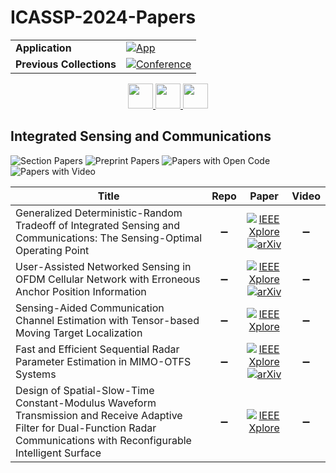 # ICASSP-2024-Papers

<table>
    <tr>
        <td><strong>Application</strong></td>
        <td>
            <a href="https://huggingface.co/spaces/DmitryRyumin/NewEraAI-Papers" style="float:left;">
                <img src="https://img.shields.io/badge/🤗-NewEraAI--Papers-FFD21F.svg" alt="App" />
            </a>
        </td>
    </tr>
    <tr>
        <td><strong>Previous Collections</strong></td>
        <td>
            <a href="https://github.com/DmitryRyumin/ICASSP-2023-24-Papers/blob/main/README_2023.md">
                <img src="http://img.shields.io/badge/ICASSP-2023-0073AE.svg" alt="Conference">
            </a>
        </td>
    </tr>
</table>

<div align="center">
    <a href="https://github.com/DmitryRyumin/ICASSP-2023-24-Papers/blob/main/sections/2024/main/SPTM-L1.md">
        <img src="https://cdn.jsdelivr.net/gh/DmitryRyumin/NewEraAI-Papers@main/images/left.svg" width="40" alt="" />
    </a>
    <a href="https://github.com/DmitryRyumin/ICASSP-2023-24-Papers/">
        <img src="https://cdn.jsdelivr.net/gh/DmitryRyumin/NewEraAI-Papers@main/images/home.svg" width="40" alt="" />
    </a>
    <a href="https://github.com/DmitryRyumin/ICASSP-2023-24-Papers/blob/main/sections/2024/main/GC-L1.md">
        <img src="https://cdn.jsdelivr.net/gh/DmitryRyumin/NewEraAI-Papers@main/images/right.svg" width="40" alt="" />
    </a>
</div>

## Integrated Sensing and Communications

![Section Papers](https://img.shields.io/badge/Section%20Papers-5-42BA16) ![Preprint Papers](https://img.shields.io/badge/Preprint%20Papers-3-b31b1b) ![Papers with Open Code](https://img.shields.io/badge/Papers%20with%20Open%20Code-0-1D7FBF) ![Papers with Video](https://img.shields.io/badge/Papers%20with%20Video-0-FF0000)

| **Title** | **Repo** | **Paper** | **Video** |
|-----------|:--------:|:---------:|:---------:|
| Generalized Deterministic-Random Tradeoff of Integrated Sensing and Communications: The Sensing-Optimal Operating Point | :heavy_minus_sign: | [![IEEE Xplore](https://img.shields.io/badge/IEEE-10447614-E4A42C.svg)](https://ieeexplore.ieee.org/document/10447614) <br /> [![arXiv](https://img.shields.io/badge/arXiv-2308.14336-b31b1b.svg)](https://arxiv.org/abs/2308.14336) | :heavy_minus_sign: |
| User-Assisted Networked Sensing in OFDM Cellular Network with Erroneous Anchor Position Information | :heavy_minus_sign: | [![IEEE Xplore](https://img.shields.io/badge/IEEE-10445920-E4A42C.svg)](https://ieeexplore.ieee.org/document/10445920) <br /> [![arXiv](https://img.shields.io/badge/arXiv-2312.13013-b31b1b.svg)](https://arxiv.org/abs/2312.13013) | :heavy_minus_sign: |
| Sensing-Aided Communication Channel Estimation with Tensor-based Moving Target Localization | :heavy_minus_sign: | [![IEEE Xplore](https://img.shields.io/badge/IEEE-10448481-E4A42C.svg)](https://ieeexplore.ieee.org/document/10448481) | :heavy_minus_sign: |
| Fast and Efficient Sequential Radar Parameter Estimation in MIMO-OTFS Systems | :heavy_minus_sign: | [![IEEE Xplore](https://img.shields.io/badge/IEEE-10446001-E4A42C.svg)](https://ieeexplore.ieee.org/document/10446001) <br /> [![arXiv](https://img.shields.io/badge/arXiv-2402.14612-b31b1b.svg)](https://arxiv.org/abs/2402.14612) | :heavy_minus_sign: |
| Design of Spatial-Slow-Time Constant-Modulus Waveform Transmission and Receive Adaptive Filter for Dual-Function Radar Communications with Reconfigurable Intelligent Surface | :heavy_minus_sign: | [![IEEE Xplore](https://img.shields.io/badge/IEEE-10446205-E4A42C.svg)](https://ieeexplore.ieee.org/document/10446205) | :heavy_minus_sign: |
